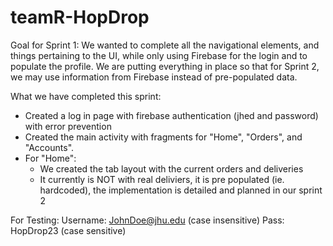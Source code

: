 # teamR-HopDrop
Goal for Sprint 1:
We wanted to complete all the navigational elements, and things pertaining to the UI, while only using Firebase for the login and to populate the profile. We are putting everything in place so that for Sprint 2, we may use information from Firebase instead of pre-populated data.

What we have completed this sprint:
- Created a log in page with firebase authentication (jhed and password) with error prevention
- Created the main activity with fragments for "Home", "Orders", and "Accounts".
- For "Home": 
  - We created the tab layout with the current orders and deliveries
  - It currently is NOT with real deliviers, it is pre populated (ie. hardcoded), the implementation is detailed and planned in our sprint 2
  
For Testing:
Username: JohnDoe@jhu.edu (case insensitive)
Pass: HopDrop23 (case sensitive)
